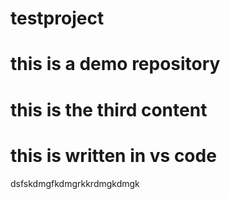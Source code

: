 # testproject



# this is a demo repository

# this is the third content

# this is written in vs code


dsfskdmgfkdmgrkkrdmgkdmgk
